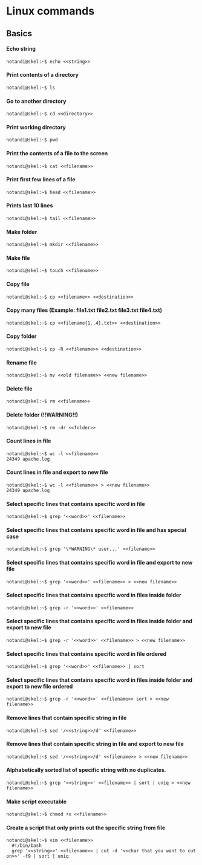 # Linux commands
## Basics

#### Echo string
```console
notandi@skel:~$ echo <<string>>
```

#### Print contents of a directory
```console
notandi@skel:~$ ls
```

#### Go to another directory
```console
notandi@skel:~$ cd <<directory>>
```

#### Print working directory
```console
notandi@skel:~$ pwd
```

#### Print the contents of a file to the screen
```console
notandi@skel:~$ cat <<filename>>
```

#### Print first few lines of a file
```console
notandi@skel:~$ head <<filename>>
```

#### Prints last 10 lines
```console
notandi@skel:~$ tail <<filename>>
```

#### Make folder
```console
notandi@skel:~$ mkdir <<filename>>
```

#### Make file
```console
notandi@skel:~$ touch <<filename>>
```

#### Copy file
```console
notandi@skel:~$ cp <<filename>> <<destination>>
```

#### Copy many files (Example: file1.txt file2.txt file3.txt file4.txt)
```console
notandi@skel:~$ cp <<filename{1..4}.txt>> <<destination>>
```

#### Copy folder
```console
notandi@skel:~$ cp -R <<filename>> <<destination>>
```

#### Rename file
```console
notandi@skel:~$ mv <<old filename>> <<new filename>>
```

#### Delete file
```console
notandi@skel:~$ rm <<filename>>
```

#### Delete folder (!!WARNING!!)
```console
notandi@skel:~$ rm -dr <<folder>>
```

#### Count lines in file
```console
notandi@skel:~$ wc -l <<filename>>
24349 apache.log
```

#### Count lines in file and export to new file
```console
notandi@skel:~$ wc -l <<filename>> > <<new filename>>
24349 apache.log
```

#### Select specific lines that contains specific word in file
```console
notandi@skel:~$ grep '<<word>>' <<filename>>
```

#### Select specific lines that contains specific word in file and has special case
```console
notandi@skel:~$ grep '\*WARNING\* user...' <<filename>>
```

#### Select specific lines that contains specific word in file and export to new file
```console
notandi@skel:~$ grep '<<word>>' <<filename>> > <<new filename>>
```

#### Select specific lines that contains specific word in files inside folder
```console
notandi@skel:~$ grep -r '<<word>>' <<filename>>
```

#### Select specific lines that contains specific word in files inside folder and export to new file
```console
notandi@skel:~$ grep -r '<<word>>' <<filename>> > <<new filename>>
```

#### Select specific lines that contains specific word in file ordered
```console
notandi@skel:~$ grep '<<word>>' <<filename>> | sort
```

#### Select specific lines that contains specific word in files inside folder and export to new file ordered
```console
notandi@skel:~$ grep -r '<<word>>' <<filename>> sort > <<new filename>>
```

#### Remove lines that contain specific string in file
```console
notandi@skel:~$ sed '/<<string>>/d' <<filename>>
```

#### Remove lines that contain specific string in file and export to new file
```console
notandi@skel:~$ sed '/<<string>>/d' <<filename>> > <<new filename>>
```

#### Alphabetically sorted list of specific string with no duplicates.
```console
notandi@skel:~$ grep '<<string>>' <<filename>> | sort | uniq > <<new filename>>
```

#### Make script executable
```console
notandi@skel:~$ chmod +x <<filename>>
```

#### Create a script that only prints out the specific string from file
```console
notandi@skel:~$ vim <<filename>>
  #!/bin/bash
  grep '<<string>>' <<filename>> | cut -d '<<char that you want to cut on>>' -f9 | sort | uniq
```
